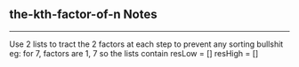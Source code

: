 <h2>the-kth-factor-of-n Notes</h2><hr>Use 2 lists to tract the 2 factors at each step to prevent any sorting bullshit
eg: for 7, factors are 1, 7 so the lists contain
 resLow = []
        resHigh = []